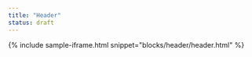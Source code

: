 ```yaml
---
title: "Header"
status: draft
---
```


{% include sample-iframe.html snippet="blocks/header/header.html" %}

